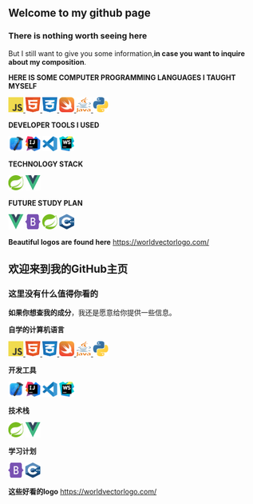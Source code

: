 ## Welcome to my github page
### There is nothing worth seeing here
But I still want to give you some information,**in case you want to inquire about my composition**.

**HERE IS SOME COMPUTER PROGRAMMING LANGUAGES I TAUGHT MYSELF**
<div>
    <a href="https://developer.mozilla.org/en-US/docs/Web/javascript">
        <img src = "/image/logo-javascript.svg" alt="java-script-icon" width = "30" height="30">
    </a>
    <a href="https://developer.mozilla.org/en-US/docs/Web/HTML>">
        <img src = "/image/html-1.svg" alt="html-icon" width = "30" height="30">
    </a>
    <a href = https://developer.mozilla.org/en-US/docs/Web/CSS/Reference>
        <img src = "/image/css-3.svg" alt="css-icon" width = "30" height="30">
    </a>
    <a href="https://developer.apple.com/swift/">
        <img src = "/image/swift-15.svg" alt="swift-icon" width = "30" height="30">
    </a>
    <a href="https://dev.java">
        <img src = "/image/java-4.svg" alt="java-icon" width = "30" height="30">
    </a>
    <a href = "https://python.org">
        <img src="/image/python-5.svg" alt="python-icon" width="30" height="30">
    </a>
</div>

**DEVELOPER TOOLS I USED**
<div>
    <img src="/image/xcode.png" width="30" height="30">
    <img src="/image/intellij-idea-1.svg" width="30" height="30">
    <img src="/image/visual-studio-code-1.svg" width="30" height="30">
    <img src="/image/webstorm-icon.svg" width="30" height="30">
</div>

**TECHNOLOGY STACK**
<div>
    <img src="/image/spring-3.svg" width="30" height="30">
    <img src="/image/vue-9.svg" width="30" height="30">
</div>

**FUTURE STUDY PLAN**
<div>
    <img src="/image/vue-9.svg" width="30" height="30">
    <img src="/image/bootstrap-5-1.svg" width="30" height="30">
    <img src="/image/spring-3.svg" width="30" height="30">
    <img src="/image/c.svg" width = "30" height = "30">
</div>

**Beautiful logos are found here**
https://worldvectorlogo.com/

## 欢迎来到我的GitHub主页
### 这里没有什么值得你看的
**如果你想查我的成分**，我还是愿意给你提供一些信息。

**自学的计算机语言**
<div>
    <a href="https://developer.mozilla.org/en-US/docs/Web/javascript">
        <img src = "/image/logo-javascript.svg" alt="java-script-icon" width = "30" height="30">
    </a>
    <a href="https://developer.mozilla.org/en-US/docs/Web/HTML>">
        <img src = "/image/html-1.svg" alt="html-icon" width = "30" height="30">
    </a>
    <a href = https://developer.mozilla.org/en-US/docs/Web/CSS/Reference>
        <img src = "/image/css-3.svg" alt="css-icon" width = "30" height="30">
    </a>
    <a href="https://developer.apple.com/swift/">
        <img src = "/image/swift-15.svg" alt="swift-icon" width = "30" height="30">
    </a>
    <a href="https://dev.java">
        <img src = "/image/java-4.svg" alt="java-icon" width = "30" height="30">
    </a>
    <a href = "https://python.org">
        <img src="/image/python-5.svg" alt="python-icon" width="30" height="30">
    </a>
</div>

**开发工具**
<div>
    <img src="/image/xcode.png" width="30" height="30">
    <img src="/image/intellij-idea-1.svg" width="30" height="30">
    <img src="/image/visual-studio-code-1.svg" width="30" height="30">
    <img src="/image/webstorm-icon.svg" width="30" height="30">
</div>

**技术栈**
<div>
    <img src="/image/spring-3.svg" width="30" height="30">
    <img src="/image/vue-9.svg" width="30" height="30">
</div>

**学习计划**
<div> 
    <img src="/image/bootstrap-5-1.svg" width="30" height="30">
    <img src="/image/c.svg" width = "30" height = "30">
</div>

**这些好看的logo**
https://worldvectorlogo.com/


